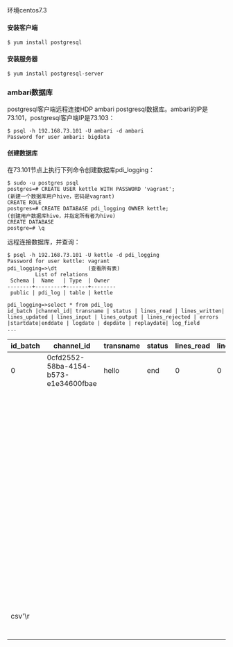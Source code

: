 环境centos7.3  

#### 安装客户端
```
$ yum install postgresql
```
#### 安装服务器
```
$ yum install postgresql-server
```

### ambari数据库
postgresql客户端远程连接HDP ambari postgresql数据库。ambari的IP是73.101，postgresql客户端IP是73.103：
```
$ psql -h 192.168.73.101 -U ambari -d ambari 
Password for user ambari: bigdata
```
#### 创建数据库
在73.101节点上执行下列命令创建数据库pdi_logging：
```
$ sudo -u postgres psql
postgres=# CREATE USER kettle WITH PASSWORD 'vagrant';              (新建一个数据库用户hive，密码是vagrant)
CREATE ROLE
postgres=# CREATE DATABASE pdi_logging OWNER kettle;                       (创建用户数据库hive，并指定所有者为hive)
CREATE DATABASE
postgre=# \q    
```
远程连接数据库，并查询：
```
$ psql -h 192.168.73.101 -U kettle -d pdi_logging
Password for user kettle: vagrant
pdi_logging=>\dt          (查看所有表)
         List of relations
 Schema |  Name   | Type  | Owner
--------+---------+-------+--------
 public | pdi_log | table | kettle

pdi_logging=>select * from pdi_log
id_batch |channel_id| transname | status | lines_read | lines_written| lines_updated | lines_input | lines_output | lines_rejected | errors |startdate|enddate | logdate | depdate | replaydate| log_field
...
```

 id_batch |              channel_id              | transname | status | lines_read | lines_written| lines_updated | lines_input | lines_output | lines_rejected | errors |      startdate      |    enddate         |         logdate         |         depdate         |       replaydate        |                                                log_field
 ----------|--------------------------------------|-----------|--------|------------|---------------|---------------|-------------|--------------|----------------|--------|---------------------|-------------------------|-------------------------|-------------------------|-------------------------|----------------------------------------------------------------------------------------------------------
        0 | 0cfd2552-58ba-4154-b573-e1e34600fbae | hello     | end    |          0 |             0|             0 |           0 |            0 |              0 |      0 | 1900-01-01 07:00:00 | 2017-11-11 11:46:38.777 | 2017-11-11 11:46:39.227 | 2017-11-11 11:46:38.777 | 2017-11-11 11:46:38.777 | 2017/11/11 11:46:38 - Spoon - Using legacy execution engine\r
          |                                      |           |        |            ||               |             |              |                |        |                     |                    |                         |                         |                         | 2017/11/11 11:46:38 - Spoon - Transformation opened.\r
          |                                      |           |        |            ||               |             |              |                |        |                     |                    |                         |                         |                         | 2017/11/11 11:46:38 - Spoon - Launching transformation [hello]...\r
          |                                      |           |        |            ||               |             |              |                |        |                     |                    |                         |                         |                         | 2017/11/11 11:46:38 - Spoon - Started the transformation execution.\r
          |                                      |           |        |            ||               |             |              |                |        |                     |                    |                         |                         |                         | 2017/11/11 11:46:38 - hello - Dispatching started for transformation [hello]\r
          |                                      |           |        |            ||               |             |              |                |        |                     |                    |                         |                         |                         | 2017/11/11 11:46:38 - name list.0 - Header row skipped in file 'E:\data-integration\Tutorial\list.
csv'\r    |                                      |           |        |            ||               |             |              |                |        |                     |                    |                         |                         |                         | 2017/11/11 11:46:38 - name list.0 - Finished processing (I=7, O=0, R=0, W=6, U=0, E=0)\r
      
